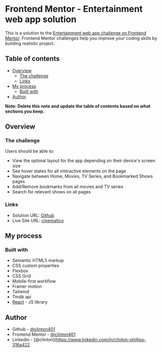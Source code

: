 # Frontend Mentor - Entertainment web app solution

This is a solution to the [Entertainment web app challenge on Frontend Mentor](https://www.frontendmentor.io/challenges/entertainment-web-app-J-UhgAW1X). Frontend Mentor challenges help you improve your coding skills by building realistic project.

## Table of contents

- [Overview](#overview)
  - [The challenge](#the-challenge)
  - [Links](#links)
- [My process](#my-process)
  - [Built with](#built-with)
- [Author](#author)

**Note: Delete this note and update the table of contents based on what sections you keep.**

## Overview

### The challenge

Users should be able to:

- View the optimal layout for the app depending on their device's screen size
- See hover states for all interactive elements on the page
- Navigate between Home, Movies, TV Series, and Bookmarked Shows pages
- Add/Remove bookmarks from all movies and TV series
- Search for relevant shows on all pages



### Links

- Solution URL: [Github](https://github.com/clinton401/Cinematico)
- Live Site URL: [cinematico](https://cinematico.netlify.app/)

## My process

### Built with

- Semantic HTML5 markup
- CSS custom properties
- Flexbox
- CSS Grid
- Mobile-first workflow
- Framer motion
- Tailwind
- Tmdb api
- [React](https://reactjs.org/) - JS library






## Author

- Github - [@clinton401](https://github.com/clinton401)
- Frontend Mentor - [@clinton401](https://www.frontendmentor.io/profile/clinton401)
- Linkedin - [@clinton](https://www.linkedin.com/in/clinton-phillips-316a422


